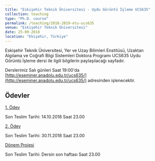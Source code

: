 ```yaml
---
title: "Eskişehir Teknik Üniversitesi - Uydu Görüntü İşleme UCS635"
collection: teaching
type: "Ph.D. course"
permalink: /teaching/2018-2019-etu-ucs635
venue: "Eskişehir Teknik Üniversitesi"
date: 25-09-2018
location: "Ekişehir, Türkiye"
---
```


Eskişehir Teknik Üniversitesi, Yer ve Uzay Bilimleri Enstitüsü, Uzaktan Algılama ve Coğrafi Bilgi Sistemleri Doktora Programı UCS635 Uydu Görüntü İşleme dersi ile ilgili bilgilerin paylaşılacağı sayfadır.

Derslerimiz Salı günleri Saat 19:00'da [http://eseminer.anadolu.edu.tr/ucs635/](http://eseminer.anadolu.edu.tr/ucs635/) adresinden işlenecektir.


Ödevler
------
[1. Ödev](http://kalkan.github.io/files/ucs635-20182019/odev1-20182019.pdf)

Son Teslim Tarihi: 14.10.2018 Saat 23.00

[2. Ödev](http://kalkan.github.io/files/ucs635-20182019/odev2-20182019.pdf)

Son Teslim Tarihi: 30.11.2018 Saat 23.00

[Dönem Projesi](http://kalkan.github.io/files/ucs635-20182019/UCS635-DonemProjesi.pdf)

Son Teslim Tarihi: Dersin son haftası Saat 23.00
